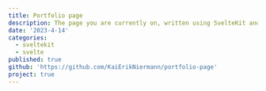 ```yaml
---
title: Portfolio page
description: The page you are currently on, written using SvelteKit and TypeScript.
date: '2023-4-14'
categories:
  - sveltekit
  - svelte
published: true
github: 'https://github.com/KaiErikNiermann/portfolio-page'
project: true
---
```


